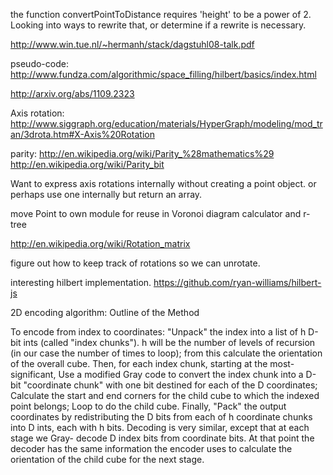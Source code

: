 the function convertPointToDistance requires 'height' to be a power of 2. Looking into ways to rewrite that, or determine if a rewrite is necessary.

http://www.win.tue.nl/~hermanh/stack/dagstuhl08-talk.pdf

pseudo-code: http://www.fundza.com/algorithmic/space_filling/hilbert/basics/index.html

http://arxiv.org/abs/1109.2323

Axis rotation: http://www.siggraph.org/education/materials/HyperGraph/modeling/mod_tran/3drota.htm#X-Axis%20Rotation

parity: http://en.wikipedia.org/wiki/Parity_%28mathematics%29 http://en.wikipedia.org/wiki/Parity_bit

Want to express axis rotations internally without creating a point object.
or perhaps use one internally but return an array.

move Point to own module for reuse in Voronoi diagram calculator and r-tree

http://en.wikipedia.org/wiki/Rotation_matrix

figure out how to keep track of rotations so we can unrotate.

interesting hilbert implementation. https://github.com/ryan-williams/hilbert-js

2D encoding algorithm:
Outline of the Method

To encode from index to coordinates:
"Unpack" the index into a list of h D-bit ints (called "index chunks").
h will be the number of levels of recursion (in our case the number of times to loop); from this calculate the orientation of the overall cube.
Then, for each index chunk, starting at the most- significant,
Use a modified Gray code to convert the index chunk into a D-bit "coordinate chunk" with one bit destined for each of the D coordinates;
Calculate the start and end corners for the child cube to which the indexed point belongs;
Loop to do the child cube.
Finally,
"Pack" the output coordinates by redistributing the D bits from each of h coordinate chunks into D ints, each with h bits.
Decoding is very similar, except that at each stage we Gray- decode D index bits from coordinate bits. At that point the decoder has the same information the encoder uses to calculate the orientation of the child cube for the next stage.
